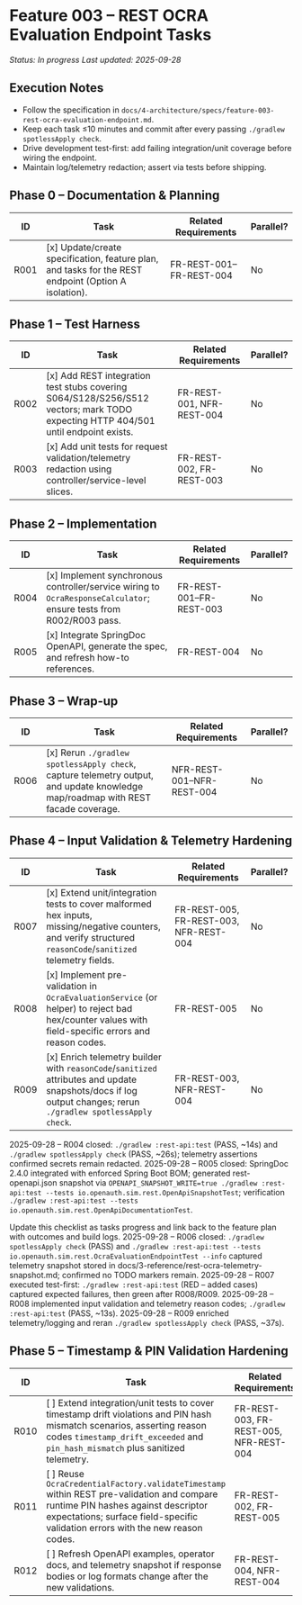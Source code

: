# Feature 003 – REST OCRA Evaluation Endpoint Tasks

_Status: In progress_
_Last updated: 2025-09-28_

## Execution Notes
- Follow the specification in `docs/4-architecture/specs/feature-003-rest-ocra-evaluation-endpoint.md`.
- Keep each task ≤10 minutes and commit after every passing `./gradlew spotlessApply check`.
- Drive development test-first: add failing integration/unit coverage before wiring the endpoint.
- Maintain log/telemetry redaction; assert via tests before shipping.

## Phase 0 – Documentation & Planning
| ID | Task | Related Requirements | Parallel? |
|----|------|----------------------|-----------|
| R001 | [x] Update/create specification, feature plan, and tasks for the REST endpoint (Option A isolation). | FR-REST-001–FR-REST-004 | No |

## Phase 1 – Test Harness
| ID | Task | Related Requirements | Parallel? |
|----|------|----------------------|-----------|
| R002 | [x] Add REST integration test stubs covering S064/S128/S256/S512 vectors; mark TODO expecting HTTP 404/501 until endpoint exists. | FR-REST-001, NFR-REST-004 | No |
| R003 | [x] Add unit tests for request validation/telemetry redaction using controller/service-level slices. | FR-REST-002, FR-REST-003 | No |

## Phase 2 – Implementation
| ID | Task | Related Requirements | Parallel? |
|----|------|----------------------|-----------|
| R004 | [x] Implement synchronous controller/service wiring to `OcraResponseCalculator`; ensure tests from R002/R003 pass. | FR-REST-001–FR-REST-003 | No |
| R005 | [x] Integrate SpringDoc OpenAPI, generate the spec, and refresh how-to references. | FR-REST-004 | No |

## Phase 3 – Wrap-up
| ID | Task | Related Requirements | Parallel? |
|----|------|----------------------|-----------|
| R006 | [x] Rerun `./gradlew spotlessApply check`, capture telemetry output, and update knowledge map/roadmap with REST facade coverage. | NFR-REST-001–NFR-REST-004 | No |

## Phase 4 – Input Validation & Telemetry Hardening
| ID | Task | Related Requirements | Parallel? |
|----|------|----------------------|-----------|
| R007 | [x] Extend unit/integration tests to cover malformed hex inputs, missing/negative counters, and verify structured `reasonCode`/`sanitized` telemetry fields. | FR-REST-005, FR-REST-003, NFR-REST-004 | No |
| R008 | [x] Implement pre-validation in `OcraEvaluationService` (or helper) to reject bad hex/counter values with field-specific errors and reason codes. | FR-REST-005 | No |
| R009 | [x] Enrich telemetry builder with `reasonCode`/`sanitized` attributes and update snapshots/docs if log output changes; rerun `./gradlew spotlessApply check`. | FR-REST-003, NFR-REST-004 | No |

2025-09-28 – R004 closed: `./gradlew :rest-api:test` (PASS, ~14s) and `./gradlew spotlessApply check` (PASS, ~26s); telemetry assertions confirmed secrets remain redacted.
2025-09-28 – R005 closed: SpringDoc 2.4.0 integrated with enforced Spring Boot BOM; generated rest-openapi.json snapshot via `OPENAPI_SNAPSHOT_WRITE=true ./gradlew :rest-api:test --tests io.openauth.sim.rest.OpenApiSnapshotTest`; verification `./gradlew :rest-api:test --tests io.openauth.sim.rest.OpenApiDocumentationTest`.

Update this checklist as tasks progress and link back to the feature plan with outcomes and build logs.
2025-09-28 – R006 closed: `./gradlew spotlessApply check` (PASS) and `./gradlew :rest-api:test --tests io.openauth.sim.rest.OcraEvaluationEndpointTest --info` captured telemetry snapshot stored in docs/3-reference/rest-ocra-telemetry-snapshot.md; confirmed no TODO markers remain.
2025-09-28 – R007 executed test-first: `./gradlew :rest-api:test` (RED – added cases) captured expected failures, then green after R008/R009.
2025-09-28 – R008 implemented input validation and telemetry reason codes; `./gradlew :rest-api:test` (PASS, ~13s).
2025-09-28 – R009 enriched telemetry/logging and reran `./gradlew spotlessApply check` (PASS, ~37s).

## Phase 5 – Timestamp & PIN Validation Hardening
| ID | Task | Related Requirements | Parallel? |
|----|------|----------------------|-----------|
| R010 | [ ] Extend integration/unit tests to cover timestamp drift violations and PIN hash mismatch scenarios, asserting reason codes `timestamp_drift_exceeded` and `pin_hash_mismatch` plus sanitized telemetry. | FR-REST-003, FR-REST-005, NFR-REST-004 | No |
| R011 | [ ] Reuse `OcraCredentialFactory.validateTimestamp` within REST pre-validation and compare runtime PIN hashes against descriptor expectations; surface field-specific validation errors with the new reason codes. | FR-REST-002, FR-REST-005 | No |
| R012 | [ ] Refresh OpenAPI examples, operator docs, and telemetry snapshot if response bodies or log formats change after the new validations. | FR-REST-004, NFR-REST-004 | No |
